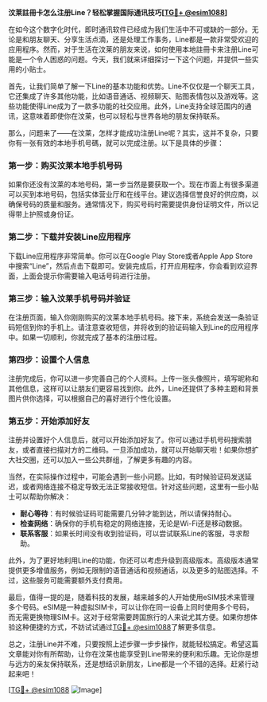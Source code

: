 **汶莱註冊卡怎么注册Line？轻松掌握国际通讯技巧[[TG💪+ @esim1088](https://t.me/s/esim1088)]**

在如今这个数字化时代，即时通讯软件已经成为我们生活中不可或缺的一部分。无论是和朋友聊天、分享生活点滴，还是处理工作事务，Line都是一款非常受欢迎的应用程序。然而，对于生活在汶莱的朋友来说，如何使用本地註冊卡来注册Line可能是一个令人困惑的问题。今天，我们就来详细探讨一下这个问题，并提供一些实用的小贴士。

首先，让我们简单了解一下Line的基本功能和优势。Line不仅仅是一个聊天工具，它还集成了许多其他功能，比如语音通话、视频聊天、贴图表情包以及游戏等。这些功能使得Line成为了一款多功能的社交应用。此外，Line支持全球范围内的通讯，这意味着即使你在汶莱，也可以轻松与世界各地的朋友保持联系。

那么，问题来了——在汶莱，怎样才能成功注册Line呢？其实，这并不复杂，只要你有一张有效的本地手机号碼，就可以完成注册。以下是具体的步骤：

### 第一步：购买汶莱本地手机号码

如果你还没有汶莱的本地号码，第一步当然是要获取一个。现在市面上有很多渠道可以买到本地号码，包括实体营业厅和在线平台。建议选择信誉良好的供应商，以确保号码的质量和服务。通常情况下，购买号码时需要提供身份证明文件，所以记得带上护照或身份证。

### 第二步：下载并安装Line应用程序

下载Line应用程序非常简单。你可以在Google Play Store或者Apple App Store中搜索“Line”，然后点击下载即可。安装完成后，打开应用程序，你会看到欢迎界面，上面会提示你需要输入电话号码进行注册。

### 第三步：输入汶莱手机号码并验证

在注册页面，输入你刚刚购买的汶莱本地手机号码。接下来，系统会发送一条验证码短信到你的手机上。请注意查收短信，并将收到的验证码输入到Line的应用程序中。如果一切顺利，你就完成了基本的注册过程。

### 第四步：设置个人信息

注册完成后，你可以进一步完善自己的个人资料。上传一张头像照片，填写昵称和其他信息，这样可以让朋友们更容易找到你。此外，Line还提供了多种主题和背景图片供你选择，可以根据自己的喜好进行个性化设置。

### 第五步：开始添加好友

注册并设置好个人信息后，就可以开始添加好友了。你可以通过手机号码搜索朋友，或者直接扫描对方的二维码。一旦添加成功，就可以开始聊天啦！如果你想扩大社交圈，还可以加入一些公共群组，了解更多有趣的内容。

当然，在实际操作过程中，可能会遇到一些小问题。比如，有时候验证码发送延迟，或者网络连接不稳定导致无法正常接收短信。针对这些问题，这里有一些小贴士可以帮助你解决：

- **耐心等待**：有时候验证码可能需要几分钟才能到达，所以请保持耐心。
- **检查网络**：确保你的手机有稳定的网络连接，无论是Wi-Fi还是移动数据。
- **联系客服**：如果长时间没有收到验证码，可以尝试联系Line的客服，寻求帮助。

此外，为了更好地利用Line的功能，你还可以考虑升级到高级版本。高级版本通常提供更多增值服务，例如无限制的语音通话和视频通话，以及更多的贴图选择。不过，这些服务可能需要额外支付费用。

最后，值得一提的是，随着科技的发展，越来越多的人开始使用eSIM技术来管理多个号码。eSIM是一种虚拟SIM卡，可以让你在同一设备上同时使用多个号码，而无需更换物理SIM卡。这对于经常需要跨国旅行的人来说尤其方便。如果你想体验这种便捷的方式，不妨试试通过[TG💪+ @esim1088](https://t.me/s/esim1088)了解更多信息。

总之，注册Line并不难，只要按照上述步骤一步步操作，就能轻松搞定。希望这篇文章能对你有所帮助，让你在汶莱也能享受到Line带来的便利和乐趣。无论你是想与远方的亲友保持联系，还是想结识新朋友，Line都是一个不错的选择。赶紧行动起来吧！

[[TG💪+ @esim1088](https://t.me/s/esim1088) ![Image](https://i.postimg.cc/4NQfJmqS/Snipaste-2025-05-13-00-14-12.png)]